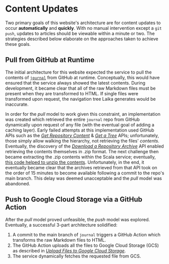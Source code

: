 # Content Updates

Two primary goals of this website's architecture are for content updates to occur **automatically** and **quickly**. With no manual intervention except a `git push`, updates to articles should be viewable within a minute or two. The strategies described below elaborate on the approaches taken to achieve these goals.

## Pull from GitHub at Runtime

The initial architecture for this website expected the service to pull the contents of [`journal`](https://github.com/AndrewSelvia/journal) from GitHub at runtime. Conceptually, this would have ensured that the service always showed the latest contents. During development, it became clear that all of the raw Markdown files must be present when they are transformed to HTML. If single files were transformed upon request, the navigation tree Laika generates would be inaccurate.

In order for the *pull* model to work given this constraint, an implementation was created which retrieved the entire `journal` repo from GitHub dynamically upon request of any file (with the eventual goal of adding a caching layer). Early failed attempts at this implementation used GitHub APIs such as the [*Get Repository Content*](https://docs.github.com/en/rest/reference/repos#get-repository-content) & [*Get a Tree*](https://developer.github.com/v3/git/trees/#get-a-tree) APIs; unfortunately, those simply allow walking the hierarchy, not retrieving the files' *contents*. Eventually, the discovery of the [*Download a Repository Archive*](https://developer.github.com/v3/repos/contents/#download-a-repository-archive) API enabled retrieving the contents themselves in .zip format. The next challenge then became extracting the .zip contents within the Scala service; eventually, [this code helped to unzip the contents](https://www.baeldung.com/java-compress-and-uncompress#unzip). Unfortunately, in the end, it eventually became clear that the archives retrieved from that API took on the order of 15 minutes to become available following a commit to the repo's main branch. This delay was deemed unacceptable and the *pull* model was abandoned.

## Push to Google Cloud Storage via a GitHub Action

After the *pull* model proved unfeasible, the *push* model was explored. Eventually, a successful 3-part architecture solidified:

1. A commit to the main branch of `journal` triggers a GitHub Action which transforms the raw Markdown files to HTML.
2. The GitHub Action uploads all the files to Google Cloud Storage (GCS) as described in [*Upload Files to Google Cloud Storage*](/software/developer/github/actions/upload-files-to-google-cloud-storage.md).
3. The service dynamically fetches the requested file from GCS.